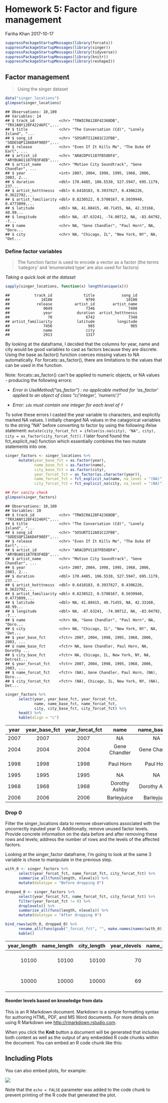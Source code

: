 Homework 5: Factor and figure management
================
Fariha Khan
2017-10-17

``` r
suppressPackageStartupMessages(library(forcats))
suppressPackageStartupMessages(library(singer))
suppressPackageStartupMessages(library(tidyverse))
suppressPackageStartupMessages(library(knitr))
suppressPackageStartupMessages(library(reshape2))
```

Factor management
-----------------

> Using the singer dataset

``` r
data("singer_locations")
glimpse(singer_locations) 
```

    ## Observations: 10,100
    ## Variables: 14
    ## $ track_id           <chr> "TRWICRA128F42368DB", "TRXJANY128F42246FC",...
    ## $ title              <chr> "The Conversation (Cd)", "Lonely Island", "...
    ## $ song_id            <chr> "SOSURTI12A81C22FB8", "SODESQP12A6D4F98EF",...
    ## $ release            <chr> "Even If It Kills Me", "The Duke Of Earl", ...
    ## $ artist_id          <chr> "ARACDPV1187FB58DF4", "ARYBUAO1187FB3F4EB",...
    ## $ artist_name        <chr> "Motion City Soundtrack", "Gene Chandler", ...
    ## $ year               <int> 2007, 2004, 1998, 1995, 1968, 2006, 2003, 2...
    ## $ duration           <dbl> 170.4485, 106.5530, 527.5947, 695.1179, 237...
    ## $ artist_hotttnesss  <dbl> 0.6410183, 0.3937627, 0.4306226, 0.3622792,...
    ## $ artist_familiarity <dbl> 0.8230522, 0.5700167, 0.5039940, 0.4773099,...
    ## $ latitude           <dbl> NA, 41.88415, 40.71455, NA, 42.33168, 40.99...
    ## $ longitude          <dbl> NA, -87.63241, -74.00712, NA, -83.04792, -7...
    ## $ name               <chr> NA, "Gene Chandler", "Paul Horn", NA, "Doro...
    ## $ city               <chr> NA, "Chicago, IL", "New York, NY", NA, "Det...

### Define factor variables

> The function factor is used to encode a vector as a factor (the terms ‘category’ and ‘enumerated type’ are also used for factors)

*Taking a quick look at the dataset*

``` r
sapply(singer_locations, function(x) length(unique(x)))
```

    ##           track_id              title            song_id 
    ##              10100               9799              10100 
    ##            release          artist_id        artist_name 
    ##               9049               7346               7498 
    ##               year           duration  artist_hotttnesss 
    ##                 70               6742               7348 
    ## artist_familiarity           latitude          longitude 
    ##               7456                985                985 
    ##               name               city 
    ##               2913               1317

By looking at the dataframe, I decided that the columns for year, name and city would be good variables to cast as factors because they are discrete. Using the base as.factor() function coerces missing values to NA automatically. For forcats::as\_factor(), there are limitations to the values that can be used in the function.

Note: forcats::as\_factor() can't be applied to numeric objects, or NA values - producing the following errors:

-   *Error in UseMethod("as\_factor") : no applicable method for 'as\_factor' applied to an object of class "c('integer', 'numeric')"*

-   *Error: `idx` must contain one integer for each level of `f`*

To solve these errors I casted the year variable to characters, and explicitly marked NA values. I initially changed NA values in the catagorical variables to the string "NA" before converting to factor by using the following ifelse statement: `mutate(city_forcat_fct = ifelse(is.na(city), "NA", city), city = as_factor(city_forcat_fct))`. I later found found the fct\_explicit\_na() function which essentially combines the two mutate statements into one.

``` r
singer_factors <- singer_locations %>% 
      mutate(year_base_fct = as.factor(year),
             name_base_fct = as.factor(name),
             city_base_fct = as.factor(city),
             year_forcat_fct = as_factor(as.character(year)),
             name_forcat_fct = fct_explicit_na(name, na_level = "(NA)"),
             city_forcat_fct = fct_explicit_na(city, na_level = "(NA)"))

## For sanity check
glimpse(singer_factors)
```

    ## Observations: 10,100
    ## Variables: 20
    ## $ track_id           <chr> "TRWICRA128F42368DB", "TRXJANY128F42246FC",...
    ## $ title              <chr> "The Conversation (Cd)", "Lonely Island", "...
    ## $ song_id            <chr> "SOSURTI12A81C22FB8", "SODESQP12A6D4F98EF",...
    ## $ release            <chr> "Even If It Kills Me", "The Duke Of Earl", ...
    ## $ artist_id          <chr> "ARACDPV1187FB58DF4", "ARYBUAO1187FB3F4EB",...
    ## $ artist_name        <chr> "Motion City Soundtrack", "Gene Chandler", ...
    ## $ year               <int> 2007, 2004, 1998, 1995, 1968, 2006, 2003, 2...
    ## $ duration           <dbl> 170.4485, 106.5530, 527.5947, 695.1179, 237...
    ## $ artist_hotttnesss  <dbl> 0.6410183, 0.3937627, 0.4306226, 0.3622792,...
    ## $ artist_familiarity <dbl> 0.8230522, 0.5700167, 0.5039940, 0.4773099,...
    ## $ latitude           <dbl> NA, 41.88415, 40.71455, NA, 42.33168, 40.99...
    ## $ longitude          <dbl> NA, -87.63241, -74.00712, NA, -83.04792, -7...
    ## $ name               <chr> NA, "Gene Chandler", "Paul Horn", NA, "Doro...
    ## $ city               <chr> NA, "Chicago, IL", "New York, NY", NA, "Det...
    ## $ year_base_fct      <fctr> 2007, 2004, 1998, 1995, 1968, 2006, 2003, ...
    ## $ name_base_fct      <fctr> NA, Gene Chandler, Paul Horn, NA, Dorothy ...
    ## $ city_base_fct      <fctr> NA, Chicago, IL, New York, NY, NA, Detroit...
    ## $ year_forcat_fct    <fctr> 2007, 2004, 1998, 1995, 1968, 2006, 2003, ...
    ## $ name_forcat_fct    <fctr> (NA), Gene Chandler, Paul Horn, (NA), Doro...
    ## $ city_forcat_fct    <fctr> (NA), Chicago, IL, New York, NY, (NA), Det...

``` r
singer_factors %>% 
      select(year, year_base_fct, year_forcat_fct, 
             name, name_base_fct, name_forcat_fct,
             city, city_base_fct, city_forcat_fct) %>% 
      head() %>% 
      kable(align = "c")
```

| year | year\_base\_fct | year\_forcat\_fct |      name     | name\_base\_fct | name\_forcat\_fct |     city     | city\_base\_fct | city\_forcat\_fct |
|:----:|:---------------:|:-----------------:|:-------------:|:---------------:|:-----------------:|:------------:|:---------------:|:-----------------:|
| 2007 |       2007      |        2007       |       NA      |        NA       |        (NA)       |      NA      |        NA       |        (NA)       |
| 2004 |       2004      |        2004       | Gene Chandler |  Gene Chandler  |   Gene Chandler   |  Chicago, IL |   Chicago, IL   |    Chicago, IL    |
| 1998 |       1998      |        1998       |   Paul Horn   |    Paul Horn    |     Paul Horn     | New York, NY |   New York, NY  |    New York, NY   |
| 1995 |       1995      |        1995       |       NA      |        NA       |        (NA)       |      NA      |        NA       |        (NA)       |
| 1968 |       1968      |        1968       | Dorothy Ashby |  Dorothy Ashby  |   Dorothy Ashby   |  Detroit, MI |   Detroit, MI   |    Detroit, MI    |
| 2006 |       2006      |        2006       |  Barleyjuice  |   Barleyjuice   |    Barleyjuice    | Pennsylvania |   Pennsylvania  |    Pennsylvania   |

### Drop 0

Filter the singer\_locations data to remove observations associated with the uncorrectly inputed year 0. Additionally, remove unused factor levels. Provide concrete information on the data before and after removing these rows and levels; address the number of rows and the levels of the affected factors.

Looking at the singer\_factor dataframe, I'm going to look at the same 3 variable is chose to manipulate in the previous step.

``` r
with_0 <- singer_factors %>% 
      select(year_forcat_fct, name_forcat_fct, city_forcat_fct) %>% 
      summarise_all(funs(length, nlevels)) %>% 
      mutate(datatype = "Before dropping 0")

dropped_0 <- singer_factors %>% 
      select(year_forcat_fct, name_forcat_fct, city_forcat_fct) %>% 
      filter(year_forcat_fct != 0) %>% 
      droplevels() %>% 
      summarise_all(funs(length, nlevels)) %>% 
      mutate(datatype = "After dropping 0")

bind_rows(with_0, dropped_0) %>% 
      rename_all(funs(gsub("_forcat_fct", "", make.names(names(with_0))))) %>% 
      kable()
```

|  year\_length|  name\_length|  city\_length|  year\_nlevels|  name\_nlevels|  city\_nlevels| datatype          |
|-------------:|-------------:|-------------:|--------------:|--------------:|--------------:|:------------------|
|         10100|         10100|         10100|             70|           2913|           1317| Before dropping 0 |
|         10000|         10000|         10000|             69|           2879|           1309| After dropping 0  |

#### Reorder levels based on knowledge from data

This is an R Markdown document. Markdown is a simple formatting syntax for authoring HTML, PDF, and MS Word documents. For more details on using R Markdown see <http://rmarkdown.rstudio.com>.

When you click the **Knit** button a document will be generated that includes both content as well as the output of any embedded R code chunks within the document. You can embed an R code chunk like this:

Including Plots
---------------

You can also embed plots, for example:

![](hw05_factors_figureManagement_files/figure-markdown_github-ascii_identifiers/pressure-1.png)

Note that the `echo = FALSE` parameter was added to the code chunk to prevent printing of the R code that generated the plot.
